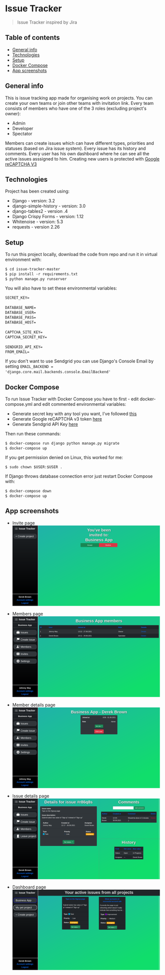 # Issue Tracker
> Issue Tracker inspired by Jira

## Table of contents
* [General info](#general-info)
* [Technologies](#technologies)
* [Setup](#setup)
* [Docker Compose](#docker-compose)
* [App screenshots](#app-screenshots)

## General info
This is issue tracking app made for organising work on projects.
You can create your own teams or join other teams with invitation link.
Every team consists of members who have one of the 3 roles (excluding project's owner):
* Admin
* Developer
* Spectator

Members can create issues which can have different types, priorities and statuses (based on Jira issue system).
Every issue has its history and comments.
Every user has his own dashboard where he can see all the active issues asssigned to him.
Creating new users is protected with [Google reCAPTCHA V3](https://developers.google.com/recaptcha/docs/v3)

## Technologies
Project has been created using:
* Django - version: 3.2
* django-simple-history - version: 3.0
* django-tables2 - version .4
* Django Crispy Forms - version: 1.12
* Whitenoise - version: 5.3
* requests - version 2.26
	
## Setup
To run this project locally, download the code from repo and run it in virtual environment with:

```
$ cd issue-tracker-master
$ pip install -r requirements.txt
$ python manage.py runserver
```
You will also have to set these environmental variables:
```
SECRET_KEY=

DATABASE_NAME=
DATABASE_USER=
DATABASE_PASS=
DATABASE_HOST=

CAPTCHA_SITE_KEY=
CAPTCHA_SECRET_KEY=

SENDGRID_API_KEY=
FROM_EMAIL=
```

If you don't want to use Sendgrid you can use Django's Console Email by setting
`EMAIL_BACKEND = 'django.core.mail.backends.console.EmailBackend'`

## Docker Compose
To run Issue Tracker with Docker Compose you have to first - edit docker-compose.yml and edit commented environmental variables:
* Generate secret key with any tool you want, I've followed [this](https://stackoverflow.com/questions/41298963/is-there-a-function-for-generating-settings-secret-key-in-django)
* Generate Google reCAPTCHA v3 token [here](https://www.google.com/recaptcha/admin)
* Generate Sendgrid API Key [here](https://app.sendgrid.com)

Then run these commands: 
```
$ docker-compose run django python manage.py migrate
$ docker-compose up
```
If you get permission denied on Linux, this worked for me:
```
$ sudo chown $USER:$USER .
```
If Django throws database connection error just restart Docker Compose with:
```
$ docker-compose down
$ docker-compose up
```

## App screenshots
* Invite page
![Invite](/screenshots/its-invite.png?raw=true "Invite")

* Members page
![Members](/screenshots/its-members.png?raw=true "Members")

* Member details page
![Member details](/screenshots/its-member-details.png?raw=true "Member details")

* Issue details page
![Issue details](/screenshots/its-issue-details.png?raw=true "Issue details")

* Dashboard page
![Dashboard](/screenshots/its-dashboard.png?raw=true "Dashboard")

